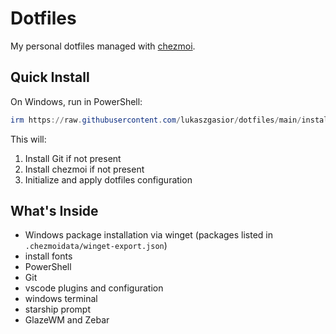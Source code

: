 # Dotfiles

My personal dotfiles managed with [chezmoi](https://www.chezmoi.io/).

## Quick Install

On Windows, run in PowerShell:
```powershell
irm https://raw.githubusercontent.com/lukaszgasior/dotfiles/main/install.ps1 | iex -ExecutionPolicy Bypass
```

This will:
1. Install Git if not present
2. Install chezmoi if not present
3. Initialize and apply dotfiles configuration

## What's Inside

- Windows package installation via winget (packages listed in `.chezmoidata/winget-export.json`)
- install fonts
- PowerShell
- Git
- vscode plugins and configuration
- windows terminal
- starship prompt
- GlazeWM and Zebar
